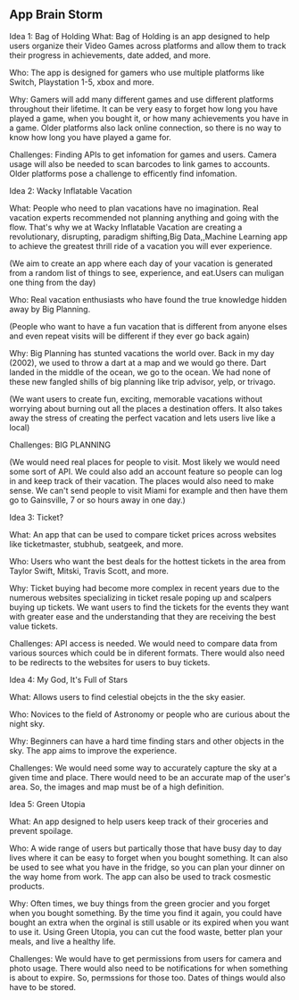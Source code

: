 App Brain Storm 
--------------------------
Idea 1: Bag of Holding 
What: Bag of Holding is an app designed to help users organize their Video Games across platforms and allow them to track their progress in achievements, date added, and more. 

Who: The app is designed for gamers who use multiple platforms like Switch, Playstation 1-5, xbox and more.

Why: Gamers will add many different games and use different platforms throughout their lifetime. It can be very easy to forget how long you have played a game, when you bought it, or how many achievements you have in a game. Older platforms also lack online connection, so there is no way to know how long you have played a game for. 

Challenges: Finding APIs to get infomation for games and users. Camera usage will also be needed to scan barcodes to link games to accounts. Older platforms pose a challenge to efficently find infomation. 

Idea 2: Wacky Inflatable Vacation

What: People who need to plan vacations have no imagination. Real vacation experts recommended not planning anything and going with the flow. That's why we at Wacky Inflatable Vacation are creating a revolutionary, disrupting, paradigm shifting,Big Data,,Machine Learning app to achieve the greatest thrill ride of a vacation you will ever experience. 

(We aim to create an app where each day of your vacation is generated from a random list of things to see, experience, and eat.Users can muligan one thing from the day)

Who: Real vacation enthusiasts who have found the true knowledge hidden away by Big Planning. 

(People who want to have a fun vacation that is different from anyone elses and even repeat visits will be different if they ever go back again)

Why: Big Planning has stunted vacations the world over. Back in my day (2002), we used to throw a dart at a map and we would go there. Dart landed in the middle of the ocean, we go to the ocean. We had none of these new fangled shills of big planning like trip advisor, yelp, or trivago. 

(We want users to create fun, exciting, memorable vacations without worrying about burning out all the places a destination offers. It also takes away the stress of creating the perfect vacation and lets users live like a local)

Challenges: BIG PLANNING

(We would need real places for people to visit. Most likely we would need some sort of API. We could also add an account feature so people can log in and keep track of their vacation. The places would also need to make sense. We can't send people to visit Miami for example and then have them go to Gainsville, 7 or so hours away in one day.)

Idea 3: Ticket?

What: An app that can be used to compare ticket prices across websites like ticketmaster, stubhub, seatgeek, and more. 

Who: Users who want the best deals for the hottest tickets in the area from Taylor Swift, Mitski, Travis Scott, and more. 

Why: Ticket buying had become more complex in recent years due to the numerous websites specializing in ticket resale poping up and scalpers buying up tickets. We want users to find the tickets for the events they want with greater ease and the understanding that they are receiving the best value tickets. 

Challenges: API access is needed. We would need to compare data from various sources which could be in diferent formats. There would also need to be redirects to the websites for users to buy tickets. 

Idea 4: My God, It's Full of Stars

What: Allows users to find celestial obejcts in the the sky easier. 

Who: Novices to the field of Astronomy or people who are curious about the night sky. 

Why: Beginners can have a hard time finding stars and other objects in the sky. The app aims to improve the experience. 

Challenges: We would need some way to accurately capture the sky at a given time and place. There would need to be an accurate map of the user's area. So, the images and map must be of a high definition. 

Idea 5: Green Utopia

What: An app designed to help users keep track of their groceries and prevent spoilage. 

Who: A wide range of users but partically those that have busy day to day lives where it can be easy to forget when you bought something. It can also be used to see what you have in the fridge, so you can plan your dinner on the way home from work. The app can also be used to track cosmestic products. 

Why: Often times, we buy things from the green grocier and you forget when you bought something. By the time you find it again, you could have bought an extra when the orginal is still usable or its expired when you want to use it. Using Green Utopia, you can cut the food waste, better plan your meals, and live a healthy life.

Challenges: We would have to get permissions from users for camera and photo usage. There would also need to be notifications for when something is about to expire. So, permssions for those too. Dates of things would also have to be stored. 
